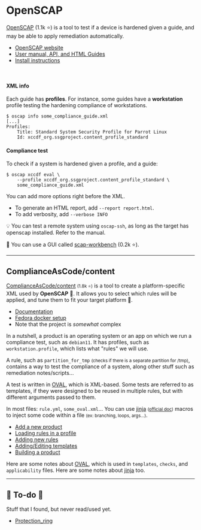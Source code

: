 # OpenSCAP

<div class="row row-cols-md-2"><div>

[OpenSCAP](https://github.com/OpenSCAP/openscap) (1.1k ⭐) is a tool to test if a device is hardened given a guide, and may be able to apply remediation automatically.

* [OpenSCAP website](https://www.open-scap.org/)
* [User manual, API, and HTML Guides](https://static.open-scap.org/)
* [Install instructions](openscap/install.md)

<br>

#### XML info

Each guide has **profiles**. For instance, some guides have a **workstation** profile testing the hardening compliance of workstations.

```shell!
$ oscap info some_compliance_guide.xml
[...]
Profiles:
    Title: Standard System Security Profile for Parrot Linux
    Id: xccdf_org.ssgproject.content_profile_standard
```
</div><div>

#### Compliance test

To check if a system is hardened given a profile, and a guide:

```shell!
$ oscap xccdf eval \
    --profile xccdf_org.ssgproject.content_profile_standard \
    some_compliance_guide.xml
```

You can add more options right before the XML.

* To generate an HTML report, add `--report report.html`.
* To add verbosity, add `--verbose INFO`

💡 You can test a remote system using `oscap-ssh`, as long as the target has openscap installed. Refer to the manual.

🚀 You can use a GUI called [scap-workbench](https://github.com/OpenSCAP/scap-workbench) (0.2k ⭐).
</div></div>

<hr class="sep-both">

## ComplianceAsCode/content

<div class="row row-cols-md-2"><div>

[ComplianceAsCode/content](https://github.com/ComplianceAsCode/content) <small>(1.8k ⭐)</small> is a tool to create a platform-specific XML used by **OpenSCAP** 🔎. It allows you to select which rules will be applied, and tune them to fit your target platform 🚀.

* [Documentation](https://complianceascode.readthedocs.io/en/latest/manual/developer/01_introduction.html)
* [Fedora docker setup](content/install.md)
* Note that the project is *somewhat* complex

In a nutshell, a product is an operating system or an app on which we run a compliance test, such as `debian11`. It has profiles, such as `workstation.profile`, which lists what "rules" we will use.

A rule, such as `partition_for_tmp` <small>(checks if there is a separate partition for /tmp)</small>, contains a way to test the compliance of a system, along other stuff such as remediation notes/scripts...
</div><div>

A test is written in [OVAL](https://ovalproject.github.io/getting-started/tutorial/), which is XML-based. Some tests are referred to as templates, if they were designed to be reused in multiple rules, but with different arguments passed to them.

In most files: `rule.yml`, `some_oval.xml`... You can use [jinja](https://complianceascode.readthedocs.io/en/latest/jinja_macros/01-general.html) <small>([official doc](https://jinja.palletsprojects.com/en/3.0.x/))</small> macros to inject some code within a file <small>(ex: branching, loops, args...)</small>.

* [Add a new product](content/product.md)
* [Loading rules in a profile](content/profiles.md)
* [Adding new rules](content/rules.md)
* [Adding/Editing templates](content/templates.md)
* [Building a product](content/compilation.md)

Here are some notes about [OVAL](content/oval.md), which is used in `templates`, `checks`, and `applicability` files. Here are some notes about [jinja](content/jinja.md) too.

</div></div>

<hr class="sep-both">

## 👻 To-do 👻

Stuff that I found, but never read/used yet.

<div class="row row-cols-md-2"><div>

* [Protection_ring](https://en.wikipedia.org/wiki/Protection_ring)
</div><div>
</div></div>